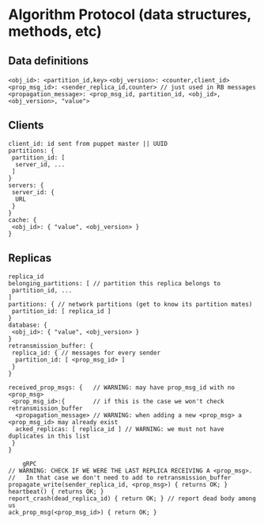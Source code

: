 # Algorithm Protocol (data structures, methods, etc)

## Data definitions
```<obj_id>: <partition_id,key>```
```<obj_version>: <counter,client_id>```
```<prop_msg_id>: <sender_replica_id,counter> // just used in RB messages```
```<propagation_message>: <prop_msg_id, partition_id, <obj_id>, <obj_version>, "value">```

## Clients
```
client_id: id sent from puppet master || UUID
partitions: {
 partition_id: [
  server_id, ...
 ]
}
servers: {
 server_id: {
  URL
 }
}
cache: {
 <obj_id>: { "value", <obj_version> }
}
```


## Replicas
```
replica_id
belonging_partitions: [ // partition this replica belongs to
 partition_id, ...
]
partitions: { // network partitions (get to know its partition mates)
 partition_id: [ replica_id ]
}
database: {
 <obj_id>: { "value", <obj_version> }
}
retransmission_buffer: {
 replica_id: { // messages for every sender
  partition_id: [ <prop_msg_id> ]
 }
}

received_prop_msgs: {   // WARNING: may have prop_msg_id with no <prop_msg>
 <prop_msg_id>:{        // if this is the case we won't check retransmission_buffer
  <propagation_message> // WARNING: when adding a new <prop_msg> a <prop_msg_id> may already exist
  acked_replicas: [ replica_id ] // WARNING: we must not have duplicates in this list
 }
}

	gRPC
// WARNING: CHECK IF WE WERE THE LAST REPLICA RECEIVING A <prop_msg>.
//   In that case we don't need to add to retransmission_buffer
propagate_write(sender_replica_id, <prop_msg>) { returns OK; }
heartbeat() { returns OK; }
report_crash(dead_replica_id) { return OK; } // report dead body among us
ack_prop_msg(<prop_msg_id>) { return OK; }
```
